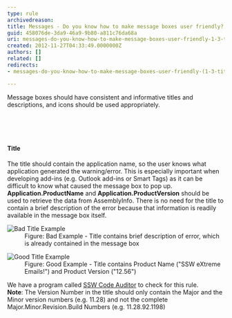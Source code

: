 ```yaml
---
type: rule
archivedreason: 
title: Messages - Do you know how to make message boxes user friendly? (1/3 Titles)
guid: 458076de-3da9-46a9-9b80-a811c76da68a
uri: messages-do-you-know-how-to-make-message-boxes-user-friendly-1-3-titles
created: 2012-11-27T04:33:49.0000000Z
authors: []
related: []
redirects:
- messages-do-you-know-how-to-make-message-boxes-user-friendly-(1-3-titles)

---
```



<p>Message boxes should have consistent and informative titles and descriptions, and icons should be used appropriately.</p>
<br><excerpt class='endintro'></excerpt><br>
​<h4>Title</h4>
<div>The title should contain the application name, so the user knows what application generated the warning/error. This is especially important when developing add-ins (e.g. Outlook add-ins or Smart Tags) as it can be difficult to know what caused the message box to pop up. <strong>Application.ProductName</strong> and <strong>Application.ProductVersion</strong> should be used to retrieve the data from AssemblyInfo. There is no need for the title to contain a brief description of the error because that information is readily available in the message box itself.</div>
<dl class="badImage"><dt><img alt="Bad Title Example" src="http&#58;//www.ssw.com.au/ssw/Standards/Rules/Images/BadMsgTitle.jpg" /></dt>
<dd>Figure&#58; Bad Example - Title contains brief description of error, which is already contained in the message box</dd></dl>
<dl class="goodImage"><dt><img alt="Good Title Example" src="http&#58;//www.ssw.com.au/ssw/Standards/Rules/Images/GoodMsgTitle.jpg" /></dt>
<dd>Figure&#58; Good Example - Title contains Product Name (&quot;SSW eXtreme Emails!&quot;) and Product Version (&quot;12.56&quot;)</dd></dl>
<div>We have a program called <a href="http&#58;//www.ssw.com.au/ssw/CodeAuditor/Rules.aspx#TitleCS">SSW Code Auditor</a> to check for this rule.</div>
<div><strong>Note</strong>&#58; The Version Number in the title should only contain the Major and the Minor version numbers (e.g. 11.28) and not the complete Major.Minor.Revision.Build Numbers (e.g. 11.28.92.1198)</div>


